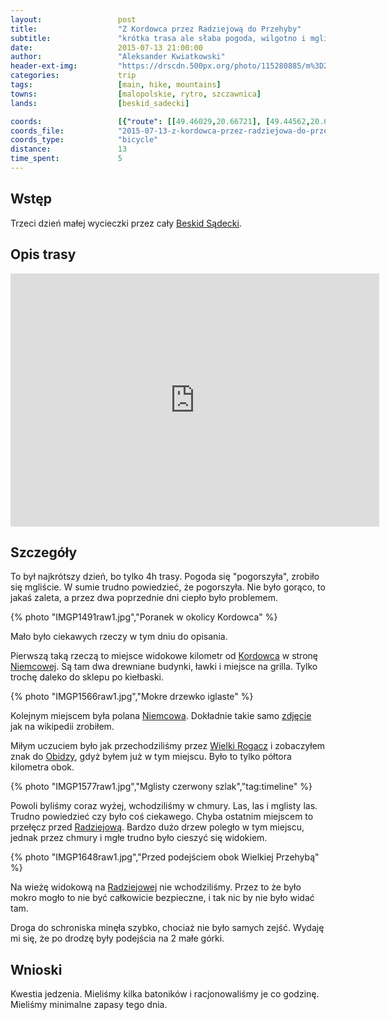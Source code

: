 ```yaml
---
layout:                 post
title:                  "Z Kordowca przez Radziejową do Przehyby"
subtitle:               "krótka trasa ale słaba pogoda, wilgotno i mgliście"
date:                   2015-07-13 21:00:00
author:                 "Aleksander Kwiatkowski"
header-ext-img:         "https://drscdn.500px.org/photo/115280885/m%3D2048/6a887062c0757287d1c14a468a40cf79"
categories:             trip
tags:                   [main, hike, mountains]
towns:                  [malopolskie, rytro, szczawnica]
lands:                  [beskid_sadecki]

coords:                 [{"route": [[49.46029,20.66721], [49.44562,20.64687], [49.43820,20.61057], [49.44897,20.60456], [49.45388,20.58164], [49.46537,20.57675], [49.46676,20.55495]], "type": "hike"}]
coords_file:            "2015-07-13-z-kordowca-przez-radziejowa-do-przehyby.json"
coords_type:            "bicycle"
distance:               13
time_spent:             5
---
```


[wiki-kordowiec]:       https://pl.wikipedia.org/wiki/Kordowiec
[wiki-niemcowa]:        https://pl.wikipedia.org/wiki/Niemcowa_(polana)
[wiki-niemcowa-f]:      https://pl.wikipedia.org/wiki/Plik:Niemcowa_BS2-3.jpg
[wiki-radziejowa]:      https://pl.wikipedia.org/wiki/Radziejowa
[wiki-wielki-rogacz]:   https://pl.wikipedia.org/wiki/Wielki_Rogacz
[wiki-obidza]:          https://pl.wikipedia.org/wiki/Prze%C5%82%C4%99cz_Obidza
[wiki-beskid-sadecki]:  https://pl.wikipedia.org/wiki/Beskid_S%C4%85decki

Wstęp
-----

Trzeci dzień małej wycieczki przez cały [Beskid Sądecki][wiki-beskid-sadecki].

Opis trasy
----------

<iframe height='405' width='590' frameborder='0' allowtransparency='true' scrolling='no' src='http://www.strava.com/activities/346184297/embed/a6f71a71335448ea71f3e7cbc4502063b9366f13'></iframe>

Szczegóły
---------

To był najkrótszy dzień, bo tylko 4h trasy. Pogoda się "pogorszyła", zrobiło się mgliście. W sumie trudno powiedzieć,
że pogorszyła. Nie było gorąco, to jakaś zaleta, a przez dwa poprzednie dni ciepło
było problemem.

{% photo "IMGP1491raw1.jpg","Poranek w okolicy Kordowca" %}

Mało było ciekawych rzeczy w tym dniu do opisania.

Pierwszą taką rzeczą to miejsce widokowe kilometr od [Kordowca][wiki-kordowiec]
w stronę [Niemcowej][wiki-niemcowa]. Są tam dwa drewniane budynki,
ławki i miejsce na grilla. Tylko trochę daleko do sklepu po kiełbaski.

{% photo "IMGP1566raw1.jpg","Mokre drzewko iglaste" %}

Kolejnym miejscem była polana [Niemcowa][wiki-niemcowa]. Dokładnie takie samo [zdjęcie][wiki-niemcowa-f] jak na wikipedii zrobiłem.

Miłym uczuciem było jak przechodziliśmy przez [Wielki Rogacz][wiki-wielki-rogacz]
i zobaczyłem znak do [Obidzy][wiki-obidza], gdyż byłem już w tym miejscu. Było
to tylko półtora kilometra obok.

{% photo "IMGP1577raw1.jpg","Mglisty czerwony szlak","tag:timeline" %}

Powoli byliśmy coraz wyżej, wchodziliśmy w chmury. Las, las i mglisty las. Trudno powiedzieć czy było coś ciekawego. Chyba ostatnim
miejscem to przełęcz przed [Radziejową][wiki-radziejowa]. Bardzo dużo drzew poległo w tym miejscu, jednak przez chmury i mgłe
trudno było cieszyć się widokiem.

{% photo "IMGP1648raw1.jpg","Przed podejściem obok Wielkiej Przehybą" %}


Na wieżę widokową na [Radziejowej][wiki-radziejowa] nie wchodziliśmy.
Przez to że było mokro mogło to nie być całkowicie bezpieczne, i tak nic by nie było widać
tam.

Droga do schroniska minęła szybko, chociaż nie było samych zejść. Wydaję mi się, że po drodzę były podejścia na
2 małe górki.

Wnioski
-------

Kwestia jedzenia. Mieliśmy kilka batoników i racjonowaliśmy je
co godzinę. Mieliśmy minimalne zapasy tego dnia.
